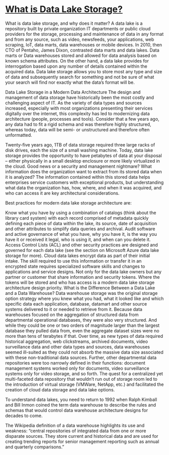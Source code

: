# **[What is Data Lake Storage?](https://www.actian.com/what-is-data-lake-storage/)**

What is data lake storage, and why does it matter? A data lake is a repository built by private organization IT departments or public cloud providers for the storage, processing and maintenance of data in any format and from any source, such as video, newsfeeds, your applications, web scraping, IoT, data marts, data warehouses or mobile devices. In 2010, then CTO of Pentaho, James Dixon, contrasted data marts and data lakes. Data marts or Data warehouses stored and allowed for data analysis based on known schema attributes.  On the other hand, a data lake provides for interrogation based upon any number of details contained within the acquired data. Data lake storage allows you to store most any type and size of data and subsequently search for something and not be sure of what your search will find nor exactly what the data’s format will be.

Data Lake Storage in a Modern Data Architecture
The design and management of data storage have historically been the most costly and challenging aspect of IT. As the variety of data types and sources increased, especially with most organizations presenting their services digitally over the internet, this complexity has led to modernizing data architecture (people, processes and tools). Consider that a few years ago, any data had to fit a rigid schema and was therefore highly structured, whereas today, data will be semi- or unstructured and therefore often unformatted.

Twenty-five years ago, 1TB of data storage required three large racks of disk drives, each the size of a small washing machine. Today, data lake storage provides the opportunity to have petabytes of data at your disposal – either physically in a small desktop enclosure or more likely virtualized in the cloud. Good news or a security and management nightmare? What information does the organization want to extract from its stored data when it is analyzed? The information contained within this stored data helps enterprises service customers with exceptional products, but understanding what data the organization has, how, where, and when it was acquired, and who can access it are key architectural considerations.

Best practices for modern data lake storage architecture are:

Know what you have by using a combination of catalogs (think about the library card system) with each record comprised of metadata quickly defining each piece of data within the lake, its source, date of acquisition and other attributes to simplify data queries and archival.
Audit software and active governance of what you have, why you have it, is the way you have it or received it legal, who is using it, and when can you delete it.
Access Control Lists (ACL) and other security practices are designed and governed for each data lake (see the section on Microsoft Azure data lake storage for more).
Cloud data lakes encrypt data as part of their initial intake. The skill required to use this information or transfer it in an encrypted state requires specialized software skills and changes to applications and service designs. Not only for the data lake owners but any partner or customer that share information and security tokens. Where the tokens will be stored and who has access is a modern data lake storage architecture design priority.
What is the Difference Between a Data Lake and a Data Warehouse?
Data warehouse storage was the original storage option strategy where you knew what you had, what it looked like and which specific data each application, database, datamart and other source systems delivered to it or needed to retrieve from it. Because data warehouses focused on the aggregation of structured data from departmental operational databases, they were also very structured.  And while they could be one or two orders of magnitude larger than the largest database they pulled data from, even the aggregate dataset sizes were no more than tens of terabytes if that.  Over time, as new types of data required historical aggregation, web clickstreams, archived documents, video surveillance data and other data types and sources, data warehouses seemed ill-suited as they could not absorb the massive data size associated with these non-traditional data sources.  Further, other departmental data repositories were too narrowly defined in their functions: document management systems worked only for documents, video surveillance systems only for video storage, and so forth.  The quest for a centralized yet multi-faceted data repository that wouldn’t run out of storage room led to the introduction of virtual storage (VMWare, NetApp, etc.) and facilitated the creation of cloud data storage and data lake options.

To understand data lakes, you need to return to 1992 when Ralph Kimball and Bill Inmon coined the term data warehouse to describe the rules and schemas that would control data warehouse architecture designs for decades to come.

The Wikipedia definition of a data warehouse highlights its use and weakness: “central repositories of integrated data from one or more disparate sources. They store current and historical data and are used for creating trending reports for senior management reporting such as annual and quarterly comparisons.”
